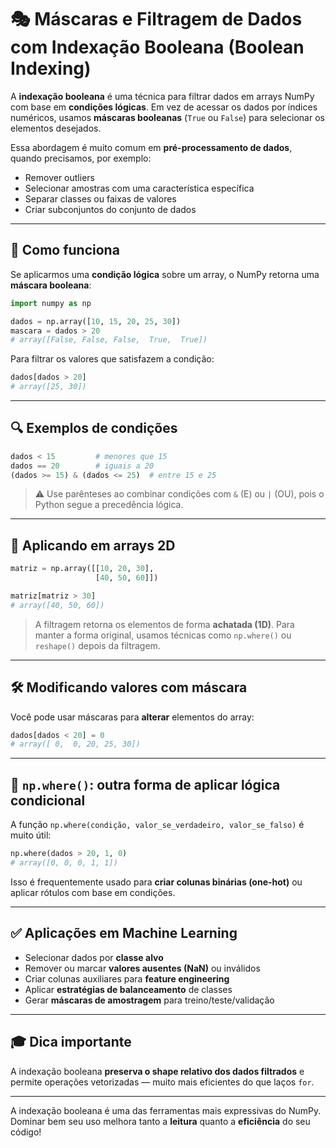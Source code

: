 # 🎭 Máscaras e Filtragem de Dados com Indexação Booleana (Boolean Indexing)

A **indexação booleana** é uma técnica para filtrar dados em arrays NumPy com base em **condições lógicas**. Em vez de acessar os dados por índices numéricos, usamos **máscaras booleanas** (`True` ou `False`) para selecionar os elementos desejados.

Essa abordagem é muito comum em **pré-processamento de dados**, quando precisamos, por exemplo:

- Remover outliers
- Selecionar amostras com uma característica específica
- Separar classes ou faixas de valores
- Criar subconjuntos do conjunto de dados

---

## 🧠 Como funciona

Se aplicarmos uma **condição lógica** sobre um array, o NumPy retorna uma **máscara booleana**:

```python
import numpy as np

dados = np.array([10, 15, 20, 25, 30])
mascara = dados > 20
# array([False, False, False,  True,  True])
```

Para filtrar os valores que satisfazem a condição:

```python
dados[dados > 20]
# array([25, 30])
```

---

## 🔍 Exemplos de condições

```python
dados < 15         # menores que 15
dados == 20        # iguais a 20
(dados >= 15) & (dados <= 25)  # entre 15 e 25
```

> ⚠️ Use parênteses ao combinar condições com `&` (E) ou `|` (OU), pois o Python segue a precedência lógica.

---

## 🧱 Aplicando em arrays 2D

```python
matriz = np.array([[10, 20, 30],
                   [40, 50, 60]])

matriz[matriz > 30]
# array([40, 50, 60])
```

> A filtragem retorna os elementos de forma **achatada (1D)**. Para manter a forma original, usamos técnicas como `np.where()` ou `reshape()` depois da filtragem.

---

## 🛠️ Modificando valores com máscara

Você pode usar máscaras para **alterar** elementos do array:

```python
dados[dados < 20] = 0
# array([ 0,  0, 20, 25, 30])
```

---

## 🧮 `np.where()`: outra forma de aplicar lógica condicional

A função `np.where(condição, valor_se_verdadeiro, valor_se_falso)` é muito útil:

```python
np.where(dados > 20, 1, 0)
# array([0, 0, 0, 1, 1])
```

Isso é frequentemente usado para **criar colunas binárias (one-hot)** ou aplicar rótulos com base em condições.

---

## ✅ Aplicações em Machine Learning

- Selecionar dados por **classe alvo**
- Remover ou marcar **valores ausentes (NaN)** ou inválidos
- Criar colunas auxiliares para **feature engineering**
- Aplicar **estratégias de balanceamento** de classes
- Gerar **máscaras de amostragem** para treino/teste/validação

---

## 🎓 Dica importante

A indexação booleana **preserva o shape relativo dos dados filtrados** e permite operações vetorizadas — muito mais eficientes do que laços `for`.

---

A indexação booleana é uma das ferramentas mais expressivas do NumPy. Dominar bem seu uso melhora tanto a **leitura** quanto a **eficiência** do seu código!

